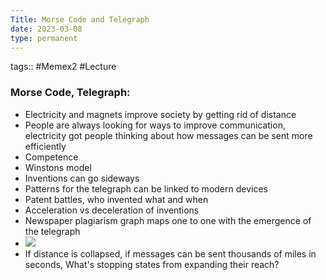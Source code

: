 ```yaml
---
Title: Morse Code and Telegraph
date: 2023-03-08
type: permanent
---
```

tags::  #Memex2 #Lecture 

### Morse Code, Telegraph:
-   Electricity and magnets improve society by getting rid of distance
-   People are always looking for ways to improve communication, electricity got people thinking about how messages can be sent more efficiently
-   Competence
-   Winstons model
-   Inventions can go sideways
-   Patterns for the telegraph can be linked to modern devices
-   Patent battles, who invented what and when
-   Acceleration vs deceleration of inventions
-   Newspaper plagiarism graph maps one to one with the emergence of the telegraph
-   ![](https://lh4.googleusercontent.com/XY4gty7V3IRHCFzOh6jFCXTvZNjA6MaIrBHE-HBbWMDnUYrNAoL6bTbFxa_5BCx2s4BUAqtS6QDYVoOl8QgXCFWevBjnGnzM5YFlI4Rt2H5OWXULB_HC6cTmE6pCIuaOkitPaChZ8NxEiK38YsRPQ3E)
-   If distance is collapsed, if messages can be sent thousands of miles in seconds, What's stopping states from expanding their reach?